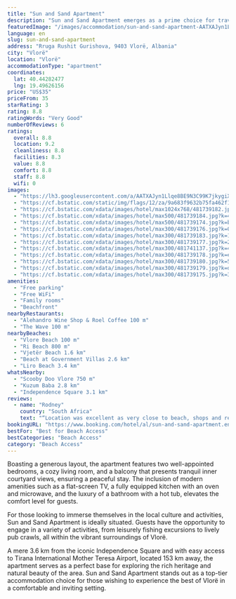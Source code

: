 ```yaml
---
title: "Sun and Sand Apartment"
description: "Sun and Sand Apartment emerges as a prime choice for travelers seeking a serene beachfront retreat in Vlorë, merely a stone's throw away from the pristine Vlore Beach."
featuredImage: "/images/accommodation/sun-and-sand-apartment-AATXAJyn1Llq.jpg"
language: en
slug: sun-and-sand-apartment
address: "Rruga Rushit Gurishova, 9403 Vlorë, Albania"
city: "Vlorë"
location: "Vlorë"
accommodationType: "apartment"
coordinates:
  lat: 40.44282477
  lng: 19.49626156
price: "US$35"
priceFrom: 35
starRating: 3
rating: 8.8
ratingWords: "Very Good"
numberOfReviews: 6
ratings:
  overall: 8.8
  location: 9.2
  cleanliness: 8.8
  facilities: 8.3
  value: 8.8
  comfort: 8.8
  staff: 8.8
  wifi: 0
images:
  - "https://lh3.googleusercontent.com/a/AATXAJyn1Llqe8BE9N3C99K7jkygiXeR9YjL4EaQcra_=s96-c64"
  - "https://cf.bstatic.com/static/img/flags/12/za/9a683f9632b75fa462f10994d22f4c0529566b07.png"
  - "https://cf.bstatic.com/xdata/images/hotel/max1024x768/481739182.jpg?k=be271a180975b12f47250631c8850b7f433ddd715b5b5756c8b849c5bc2a86c2&o=&hp=1"
  - "https://cf.bstatic.com/xdata/images/hotel/max500/481739184.jpg?k=42f6b79ba1c64826dffe5019cabe3db3b24dfaa52c7eb06c2c4713d5324c7d3e&o=&hp=1"
  - "https://cf.bstatic.com/xdata/images/hotel/max500/481739174.jpg?k=bf7c657fbc1fad0077f8ed522dc311e3a0b714285b0bce4b00ff4f9d72d0330e&o=&hp=1"
  - "https://cf.bstatic.com/xdata/images/hotel/max300/481739176.jpg?k=08ff20cb094371125562881871b98084dabef7cb1747f47f6a9506cfd7a7277c&o=&hp=1"
  - "https://cf.bstatic.com/xdata/images/hotel/max300/481739183.jpg?k=12791a63e871ff0019341dbbf9e34225bb0d47e0dfaeb52834c9ea33845556df&o=&hp=1"
  - "https://cf.bstatic.com/xdata/images/hotel/max300/481739177.jpg?k=2ec4f42d61588b44a5b9f9490b4efce17d45abc18ca7df7f5842aaf06555b13c&o=&hp=1"
  - "https://cf.bstatic.com/xdata/images/hotel/max300/481741137.jpg?k=4487ed3edf86f31ce36b54784d55296b540ddc254010274190919521ca84f7d2&o=&hp=1"
  - "https://cf.bstatic.com/xdata/images/hotel/max300/481739178.jpg?k=ed8a8b5e259e33fe7707dd6b6cd1b74d30d0df87edf3c3f93f2462b809f89169&o=&hp=1"
  - "https://cf.bstatic.com/xdata/images/hotel/max300/481739180.jpg?k=5dcfd015e02e991191259e96e22b725a566056cfa8efba3f02524d11c4ee7ee0&o=&hp=1"
  - "https://cf.bstatic.com/xdata/images/hotel/max300/481739179.jpg?k=d77a43793e17c6ac167ac5893ca39c90ef4bfc10352d81d0824ab35c0da4f946&o=&hp=1"
  - "https://cf.bstatic.com/xdata/images/hotel/max300/481739175.jpg?k=3e8bd534ad3dec8ca5db86995cdf7d975198bd4f6d5b469a90210a619f206aaf&o=&hp=1"
amenities:
  - "Free parking"
  - "Free WiFi"
  - "Family rooms"
  - "Beachfront"
nearbyRestaurants:
  - "Alehandro Wine Shop & Roel Coffee 100 m"
  - "The Wave 100 m"
nearbyBeaches:
  - "Vlore Beach 100 m"
  - "Ri Beach 800 m"
  - "Vjetër Beach 1.6 km"
  - "Beach at Government Villas 2.6 km"
  - "Liro Beach 3.4 km"
whatsNearby:
  - "Scooby Doo Vlore 750 m"
  - "Kuzum Baba 2.8 km"
  - "Independence Square 3.1 km"
reviews:
  - name: "Rodney"
    country: "South Africa"
    text: "“Location was excellent as very close to beach, shops and restaurants. Apartment was very comfortable and homely, even had a dishwasher and washing machine and awesome gas stove.”"
bookingURL: "https://www.booking.com/hotel/al/sun-and-sand-apartment.en-gb.html?aid=8035640"
bestFor: "Best for Beach Access"
bestCategories: "Beach Access"
category: "Beach Access"
---
```


Boasting a generous layout, the apartment features two well-appointed bedrooms, a cozy living room, and a balcony that presents tranquil inner courtyard views, ensuring a peaceful stay. The inclusion of modern amenities such as a flat-screen TV, a fully equipped kitchen with an oven and microwave, and the luxury of a bathroom with a hot tub, elevates the comfort level for guests.

For those looking to immerse themselves in the local culture and activities, Sun and Sand Apartment is ideally situated. Guests have the opportunity to engage in a variety of activities, from leisurely fishing excursions to lively pub crawls, all within the vibrant surroundings of Vlorë.

A mere 3.6 km from the iconic Independence Square and with easy access to Tirana International Mother Teresa Airport, located 153 km away, the apartment serves as a perfect base for exploring the rich heritage and natural beauty of the area. Sun and Sand Apartment stands out as a top-tier accommodation choice for those wishing to experience the best of Vlorë in a comfortable and inviting setting.